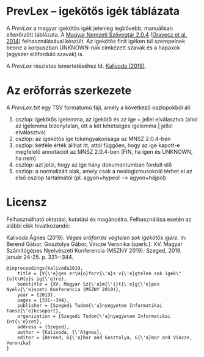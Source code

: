# PrevLex – igekötős igék táblázata

A _PrevLex_ a magyar igekötős igék jelenleg legbővebb, manuálisan ellenőrzött táblázata. A [Magyar Nemzeti Szövegtár 2.0.4](http://clara.nytud.hu/mnsz2-dev/) ([Oravecz et al. 2014](http://www.lrec-conf.org/proceedings/lrec2014/pdf/681_Paper.pdf)) felhasználásával készült. Az igekötős finit igéken túl szerepelnek benne a korpuszban UNKNOWN-nak címkézett szavak és a hapaxok (egyszer előforduló szavak) is.

A _PrevLex_ részletes ismertetéséhez ld. [Kalivoda (2019)](http://rgai.inf.u-szeged.hu/project/mszny2019/files/mszny2019.pdf).

# Az erőforrás szerkezete

A _PrevLex.txt_ egy TSV formátumú fájl, amely a következő oszlopokból áll:

1. oszlop: igekötős igelemma, az igekötő és az ige + jellel elválasztva (ahol az igelemma bizonytalan, ott a két lehetséges igelemma | jellel elválasztva)
2. oszlop: az igekötős ige tokengyakorisága az MNSZ 2.0.4-ben
3. oszlop: kétféle érték állhat itt, attól függően, hogy az ige kapott-e megfelelő annotációt az MNSZ 2.0.4-ben (FIN, ha igen és UNKNOWN, ha nem)
4. oszlop: azt jelzi, hogy az ige hány dokumentumban fordult elő
5. oszlop: a normalizált alak, amely csak a neologizmusoknál térhet el az első oszlop tartalmától (pl. agyon+hypeol ⟶ agyon+hájpol)

# Licensz

Felhasználható oktatási, kutatási és magáncélra. Felhasználása esetén az alábbi cikk hivatkozandó:

Kalivoda Ágnes (2019). _Véges erőforrás végtelen sok igekötős igére._ In: Berend Gábor, Gosztolya Gábor, Vincze Veronika (szerk.): XV. Magyar Számítógépes Nyelvészeti Konferencia (MSZNY 2019). Szeged, 2019. január 24-25. p. 331--344.

    @inproceedings{kalivoda2019,
        title = {V{\'e}ges er\H{o}forr{\'a}s v{\'e}gtelen sok igek\"{o}t\H{o}s ig{\'e}re},
        booktitle = {XV. Magyar Sz{\'a}m{\'i}t{\'o}g{\'e}pes Nyelv{\'e}szeti Konferencia (MSZNY 2019)},
        year = {2019},
        pages = {331--344},
        publisher = {Szegedi Tudom{\'a}nyegyetem Informatikai Tansz{\'e}kcsoport},
        organization = {Szegedi Tudom{\'a}nyegyetem Informatikai Int{\'e}zet},
        address = {Szeged},
        author = {Kalivoda, {\'A}gnes},
        editor = {Berend, G{\'a}bor and Gosztolya, G{\'a}bor and Vincze, Veronika}
    }
    
